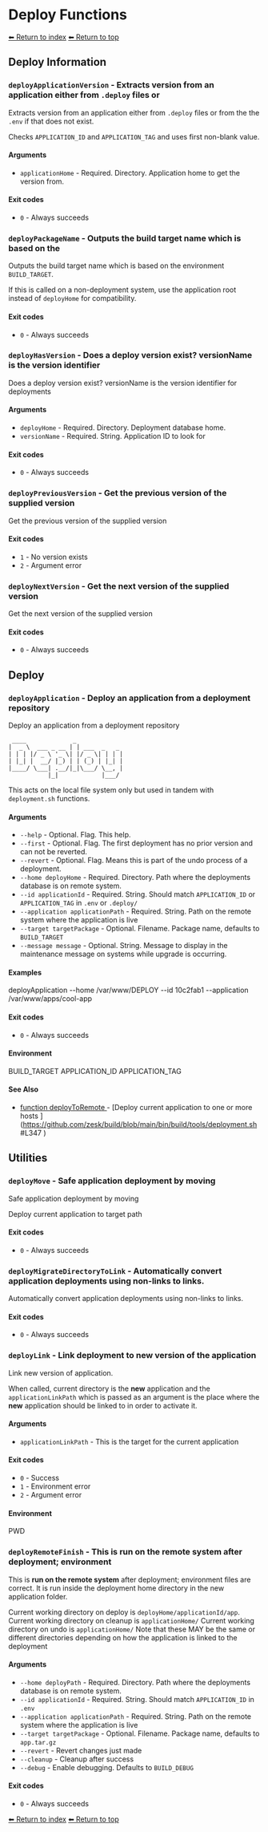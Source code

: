 # Deploy Functions

[⬅ Return to index](index.md)
[⬅ Return to top](../index.md)

## Deploy Information


### `deployApplicationVersion` - Extracts version from an application either from `.deploy` files or

Extracts version from an application either from `.deploy` files or from the the `.env` if
that does not exist.

Checks `APPLICATION_ID` and `APPLICATION_TAG` and uses first non-blank value.

#### Arguments

- `applicationHome` - Required. Directory. Application home to get the version from.

#### Exit codes

- `0` - Always succeeds

### `deployPackageName` - Outputs the build target name which is based on the

Outputs the build target name which is based on the environment `BUILD_TARGET`.

If this is called on a non-deployment system, use the application root instead of
`deployHome` for compatibility.

#### Exit codes

- `0` - Always succeeds

### `deployHasVersion` - Does a deploy version exist? versionName is the version identifier

Does a deploy version exist? versionName is the version identifier for deployments

#### Arguments

- `deployHome` - Required. Directory. Deployment database home.
- `versionName` - Required. String. Application ID to look for

#### Exit codes

- `0` - Always succeeds

### `deployPreviousVersion` - Get the previous version of the supplied version

Get the previous version of the supplied version

#### Exit codes

- `1` - No version exists
- `2` - Argument error

### `deployNextVersion` - Get the next version of the supplied version

Get the next version of the supplied version

#### Exit codes

- `0` - Always succeeds

## Deploy


### `deployApplication` - Deploy an application from a deployment repository

Deploy an application from a deployment repository

     ____             _
    |  _ \  ___ _ __ | | ___  _   _
    | | | |/ _ \ '_ \| |/ _ \| | | |
    | |_| |  __/ |_) | | (_) | |_| |
    |____/ \___| .__/|_|\___/ \__, |
               |_|            |___/

This acts on the local file system only but used in tandem with `deployment.sh` functions.

#### Arguments

- `--help` - Optional. Flag. This help.
- `--first` - Optional. Flag. The first deployment has no prior version and can not be reverted.
- `--revert` - Optional. Flag. Means this is part of the undo process of a deployment.
- `--home deployHome` - Required. Directory. Path where the deployments database is on remote system.
- `--id applicationId` - Required. String. Should match `APPLICATION_ID` or `APPLICATION_TAG` in `.env` or `.deploy/`
- `--application applicationPath` - Required. String. Path on the remote system where the application is live
- `--target targetPackage` - Optional. Filename. Package name, defaults to `BUILD_TARGET`
- `--message message` - Optional. String. Message to display in the maintenance message on systems while upgrade is occurring.

#### Examples

deployApplication --home /var/www/DEPLOY --id 10c2fab1 --application /var/www/apps/cool-app

#### Exit codes

- `0` - Always succeeds

#### Environment

BUILD_TARGET APPLICATION_ID APPLICATION_TAG

#### See Also

- [function deployToRemote
](./docs/tools/todo.md
) - [Deploy current application to one or more hosts
](https://github.com/zesk/build/blob/main/bin/build/tools/deployment.sh
#L347
)

## Utilities


### `deployMove` - Safe application deployment by moving

Safe application deployment by moving


Deploy current application to target path

#### Exit codes

- `0` - Always succeeds

### `deployMigrateDirectoryToLink` - Automatically convert application deployments using non-links to links.

Automatically convert application deployments using non-links to links.

#### Exit codes

- `0` - Always succeeds

### `deployLink` - Link deployment to new version of the application

Link new version of application.

When called, current directory is the **new** application and the `applicationLinkPath` which is
passed as an argument is the place where the **new** application should be linked to
in order to activate it.

#### Arguments

- `applicationLinkPath` - This is the target for the current application

#### Exit codes

- `0` - Success
- `1` - Environment error
- `2` - Argument error

#### Environment

PWD

### `deployRemoteFinish` - This is **run on the remote system** after deployment; environment

This is **run on the remote system** after deployment; environment files are correct.
It is run inside the deployment home directory in the new application folder.

Current working directory on deploy is `deployHome/applicationId/app`.
Current working directory on cleanup is `applicationHome/`
Current working directory on undo is `applicationHome/`
Note that these MAY be the same or different directories depending on how the application is linked to the deployment

#### Arguments

- `--home deployPath` - Required. Directory. Path where the deployments database is on remote system.
- `--id applicationId` - Required. String. Should match `APPLICATION_ID` in `.env`
- `--application applicationPath` - Required. String. Path on the remote system where the application is live
- `--target targetPackage` - Optional. Filename. Package name, defaults to `app.tar.gz`
- `--revert` - Revert changes just made
- `--cleanup` - Cleanup after success
- `--debug` - Enable debugging. Defaults to `BUILD_DEBUG`

#### Exit codes

- `0` - Always succeeds

[⬅ Return to index](index.md)
[⬅ Return to top](../index.md)
